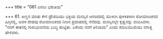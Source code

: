 +++
title = "061 ಎನಲು ಭಕುತಿಯ"

+++
61. ಅಣ್ಣನ ಮಾತು ಕೇಳಿ ದ್ರೌಪದಿಯು ಭಕ್ತಿಯ ಮನಸ್ಸಿನ ಆನಂದದಲ್ಲಿ ಮುಳುಗಿ ಪುಳಕಿತಳಾಗಿ ರೋಮಾಂಚನದ ಹಿಗ್ಗಿನಲ್ಲಿ, ಅವಳ ದೇಹವು ರೋಮಾಂಚನದ ನೀರಿನ ಪ್ರವಾಹದಲ್ಲಿ ನೆನೆದವು. ಮನಸ್ಸಿನಲ್ಲೇ ಕೃಷ್ಣನನ್ನು ವಂದಿಸಿದಳು. "ನನಗೆ ಈತನಲ್ಲಿ ಗುರುಭಾವನೆಯ ಬುದ್ಧಿ ಹುಟ್ಟಿತು. ಏಕೆಂದು ನನಗೆ ತಿಳಿಯದು" ಎಂದು ಕಮಲಮುಖಿಯು ನಗುತ್ತ ಹೇಳಿದಳು.